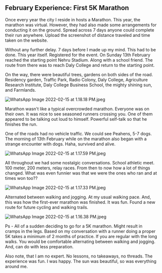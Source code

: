 ## February Experience: First 5K Marathon

Once every year the city I reside in hosts a Marathon. This year, the marathon was virtual. However, they had also made some arrangements for conducting it on the ground. Spread across 7 days anyone could complete their run anywhere. Upload the screenshot of distance traveled and time taken on the website.

Without any further delay. 7 days before I made up my mind. This had to be done. This year itself. Registered for the event. On Sunday 13th February reached the starting point Nehru Stadium. Along with a school friend. The route from there was to reach Daly College and return to the starting point.

On the way, there were beautiful trees, gardens on both sides of the road. Residency garden, Traffic Park, Radio Colony, Daly College, Agriculture Research Institute, Daly College Business School, the mighty shining sun, and Farmlands.


![WhatsApp Image 2022-02-15 at 1.18.18 PM.jpeg](https://cdn.hashnode.com/res/hashnode/image/upload/v1644925230641/5SheXf92m.jpeg)
  
Marathon wasn't like a typical overcrowded marathon. Everyone was on their own. It was nice to see seasoned runners crossing you. One of them appeared to be talking out loud to himself. Powerful self-talk so that he finishes the run. 

One of the roads had no vehicle traffic. We could see Peahens, 5-7 dogs. The morning of 13th February while on the marathon also began with a strange encounter with dogs. Haha, survived and alive.


![WhatsApp Image 2022-02-15 at 1.17.59 PM.jpeg](https://cdn.hashnode.com/res/hashnode/image/upload/v1644925606330/jZlcgKWB4.jpeg)
    
All throughout we had some nostalgic conversations. School athletic meet. 100 meter, 200 meters, relay races. From then to now how a lot of things changed. What was even funnier was that we were the ones who ran and at times won too?? 

![WhatsApp Image 2022-02-15 at 1.17.33 PM.jpeg](https://cdn.hashnode.com/res/hashnode/image/upload/v1644925616077/gr50OqNZJ.jpeg)

Alternated between walking and jogging. At my usual walking pace. And, this was how the first-ever marathon was finished. It was fun. Found a new route for future cycling and walking trails.

![WhatsApp Image 2022-02-15 at 1.16.38 PM.jpeg](https://cdn.hashnode.com/res/hashnode/image/upload/v1644926008539/aAaaGN-cC.jpeg)    

Ps - All of a sudden deciding to go for a 5K marathon. Might result in cramps in the legs. Based on my conversation with a runner doing a proper 5K takes a minimum of 2 months of practice. If you are regular with the long walks. You would be comfortable alternating between walking and jogging. And, can do with less preparation. 

Also note, that I am no expert. No lessons, no takeaways, no threads. The experience was fun. I was happy. The sun was beautiful, so was everything around me.   
 